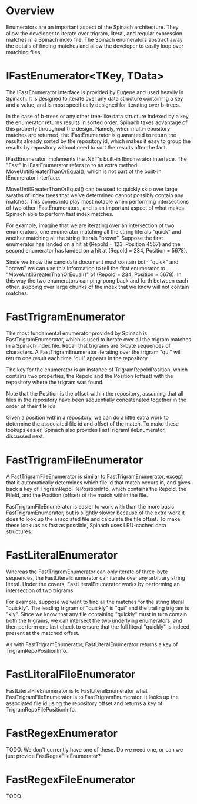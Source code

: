 # Overview

Enumerators are an important aspect of the Spinach architecture. They allow the developer to iterate over
trigram, literal, and regular expression matches in a Spinach index file. The Spinach enumerators abstract
away the details of finding matches and allow the developer to easily loop over matching files.

# IFastEnumerator<TKey, TData>

The IFastEnumerator interface is provided by Eugene and used heavily in Spinach. It is designed to iterate
over any data structure containing a key and a value, and is most specifically designed for iterating over
b-trees.

In the case of b-trees or any other tree-like data structure indexed by a key, the enumerator returns results
in sorted order. Spinach takes advantage of this property throughout the design. Namely, when multi-repository
matches are returned, the IFastEnumerator is guaranteed to return the results already sorted by the repository
id, which makes it easy to group the results by repository without need to sort the results after the fact.

IFastEnumerator implements the .NET's built-in IEnumerator interface. The "Fast" in IFastEnumerator refers to 
to an extra method, MoveUntilGreaterThanOrEqual(), which is not part of the built-in IEnumerator interface.

MoveUntilGreaterThanOrEqual() can be used to quickly skip over large swaths of index trees that we've determined
cannot possibly contain any matches. This comes into play most notable when performing intersections of two
other IFastEnumerators, and is an important aspect of what makes Spinach able to perform fast index matches.

For example, imagine that we are iterating over an intersection of two enumerators, one enumerator matching
all the string literals "quick" and another matching all the string literals "brown". Suppose
the first enumerator has landed on a hit at (RepoId = 123, Position 4567) and the second enumerator has landed
on a hit at (RepoId = 234, Position = 5678).

Since we know the candidate document must contain both "quick" and "brown" we can use this information to tell
the first enumerator to "MoveUntilGreaterThanOrEqual()" of (RepoId = 234, Position = 5678). In this way the two
enumerators can ping-pong back and forth between each other, skipping over large chunks of the index that we
know will not contain matches.

# FastTrigramEnumerator

The most fundamental enumerator provided by Spinach is FastTrigramEnumerator, which is used to iterate over
all the trigram matches in a Spinach index file. Recall that trigrams are 3-byte sequences of characters.
A FastTrigramEnumerator iterating over the trigram "qui" will return one result each time "qui" appears in
the repository.

The key for the enumerator is an instance of TrigramRepoIdPosition, which contains two properties, the RepoId
and the Position (offset) with the repository where the trigram was found.

Note that the Position is the offset within the repository, assuming that all files in the repository have
been sequentially concatenated together in the order of their file ids.

Given a position within a repository, we can do a little extra work to determine the associated file id and
offset of the match. To make these lookups easier, Spinach also provides FastTrigramFileEnumerator, discussed
next.

# FastTrigramFileEnumerator

A FastTrigramFileEnumerator is similar to FastTrigramEnumerator, except that it automatically determines which
file id that match occurs in, and gives back a key of TrigramRepoFilePositionInfo, which contains the RepoId,
the FileId, and the Position (offset) of the match within the file.

FastTrigramFileEnumerator is easier to work with than the more basic FastTrigramEnumerator, but is slightly 
slower because of the extra work it does to look up the associated file and calculate the file offset. To make
these lookups as fast as possible, Spinach uses LRU-cached data structures.

# FastLiteralEnumerator

Whereas the FastTrigramEnumerator can only iterate of three-byte sequences, the FastLiteralEnumerator can
iterate over any arbitrary string literal. Under the covers, FastLiteralEnumerator works by performing an
intersection of two trigrams.

For example, suppose we want to find all the matches for the string literal "quickly". The leading trigram
of "quickly" is "qui" and the trailing trigram is "kly". Since we know that any file containing "quickly"
must in turn contain both the trigrams, we can intersect the two underlying enumerators, and then perform
one last check to ensure that the full literal "quickly" is indeed present at the matched offset.

As with FastTrigramEnumerator, FastLiteralEnumerator returns a key of TrigramRepoPositionInfo.

# FastLiteralFileEnumerator

FastLiteralFileEnumerator is to FastLiteralEnumerator what FastTrigramFileEnumerator is to FastTrigramEnumerator.
It looks up the associated file id using the repository offset and returns a key of TrigramRepoFilePositionInfo.

# FastRegexEnumerator

TODO. We don't currently have one of these. Do we need one, or can we just provide FastRegexFileEnumerator?

# FastRegexFileEnumerator

TODO

